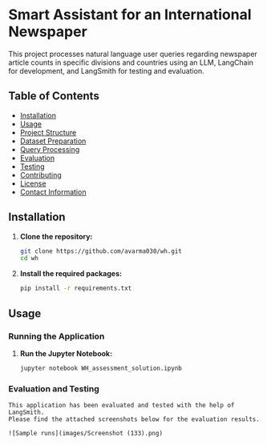 # Smart Assistant for an International Newspaper

This project processes natural language user queries regarding newspaper article counts in specific divisions and countries using an LLM, LangChain for development, and LangSmith for testing and evaluation.

## Table of Contents
- [Installation](#installation)
- [Usage](#usage)
- [Project Structure](#project-structure)
- [Dataset Preparation](#dataset-preparation)
- [Query Processing](#query-processing)
- [Evaluation](#evaluation)
- [Testing](#testing)
- [Contributing](#contributing)
- [License](#license)
- [Contact Information](#contact-information)

## Installation

1. **Clone the repository:**
    ```sh
    git clone https://github.com/avarma030/wh.git
    cd wh
    ```

2. **Install the required packages:**
    ```sh
    pip install -r requirements.txt
    ```

## Usage

### Running the Application

1. **Run the Jupyter Notebook:**
    ```sh
    jupyter notebook WH_assessment_solution.ipynb
    ```

### Evaluation and Testing
    This application has been evaluated and tested with the help of LangSmith.
    Please find the attached screenshots below for the evaluation results.

    ![Sample runs](images/Screenshot (133).png)


